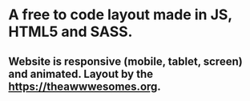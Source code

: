 # A free to code layout made in JS, HTML5 and SASS. 

## Website is responsive (mobile, tablet, screen) and animated. Layout by the https://theawwwesomes.org.

